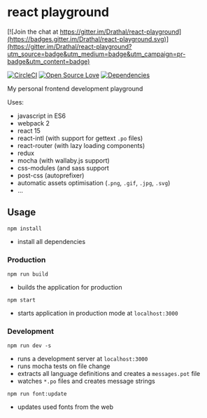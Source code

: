 # react playground

[![Join the chat at https://gitter.im/Drathal/react-playground](https://badges.gitter.im/Drathal/react-playground.svg)](https://gitter.im/Drathal/react-playground?utm_source=badge&utm_medium=badge&utm_campaign=pr-badge&utm_content=badge)

[![CircleCI](https://circleci.com/gh/Drathal/react-playground/tree/master.svg?style=shield)](https://circleci.com/gh/Drathal/react-playground/tree/master)
[![Open Source Love](https://badges.frapsoft.com/os/mit/mit.svg?v=102)](https://github.com/ellerbrock/open-source-badge/)
[![Dependencies](https://david-dm.org/Drathal/react-playground.svg)](https://david-dm.org/Drathal/react-playground)

My personal frontend development playground

Uses:
  * javascript in ES6
  * webpack 2
  * react 15
  * react-intl (with support for gettext `.po` files)
  * react-router (with lazy loading components)
  * redux
  * mocha (with wallaby.js support)
  * css-modules (and sass support
  * post-css (autoprefixer)
  * automatic assets optimisation (`.png`, `.gif`, `.jpg`, `.svg`)
  * ...

## Usage
```shell
npm install
```
  * install all dependencies


### Production
```shell
npm run build
```
  * builds the application for production

```shell
npm start
```    
  * starts application in production mode at `localhost:3000`

### Development

```shell
npm run dev -s
```

  * runs a development server at `localhost:3000`
  * runs mocha tests on file change
  * extracts all language definitions and creates a `messages.pot` file
  * watches `*.po` files and creates message strings

```shell
npm run font:update
```
  * updates used fonts from the web
